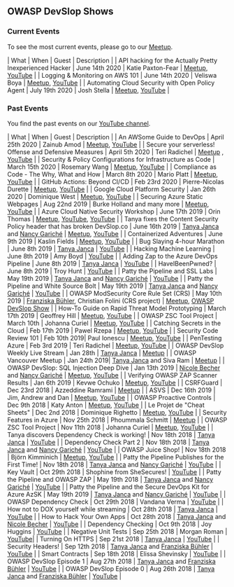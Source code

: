 ## OWASP DevSlop Shows

### Current Events

To see the most current events, please go to our [Meetup](https://www.meetup.com/de-DE/OWASP-DevSlop-Project/events/).

| What                               | When              | Guest      | Description    |
| API hacking for the Actually Pretty Inexperienced Hacker | June 14th 2020 | Katie Paxton-Fear | [Meetup](https://www.meetup.com/de-DE/OWASP-DevSlop-Project/events/270041495/), [YouTube](https://www.youtube.com/watch?v=qqmyAxfGV9c) |
| Logging & Monitoring on AWS 101 | June 14th 2020 | Veliswa Boya | [Meetup](https://www.meetup.com/de-DE/OWASP-DevSlop-Project/events/269306895/), [YouTube](https://www.youtube.com/watch?v=ylZXOfBT-UU) |
| Automating Cloud Security with Open Policy Agent | July 19th 2020 | Josh Stella | [Meetup](https://www.meetup.com/de-DE/OWASP-DevSlop-Project/events/270010615/), [YouTube](https://www.youtube.com/watch?v=wLDRtpmm0u8) |

### Past Events

You find the past events on our [YouTube channel](https://www.youtube.com/c/OWASP_DevSlop).

| What                               | When              | Guest      | Description    |
| An AWSome Guide to DevOps | April 25th 2020 | Zainub Amod | [Meetup](https://www.meetup.com/de-DE/OWASP-DevSlop-Project/events/269443721/), [YouTube](https://www.youtube.com/watch?v=k9WpRUVGRv0) |
| Secure your serverless! Offense and Defensive Measures | April 5th 2020 | Teri Radichel | [Meetup](https://www.meetup.com/de-DE/OWASP-DevSlop-Project/events/269553348/) , [YouTube](https://www.youtube.com/watch?v=d8NDmJR0jOU) |
| Security & Policy Configurations for Infrastructure as Code | March 15th 2020 | Rosemary Wang | [Meetup](https://www.meetup.com/de-DE/OWASP-DevSlop-Project/events/268639871/), [YouTube](https://www.youtube.com/watch?v=KOTXCIN0yE0) |
| Compliance as Code - The Why, What and How | March 8th 2020 | Mario Platt | [Meetup](https://www.meetup.com/de-DE/OWASP-DevSlop-Project/events/269034220/), [YouTube](https://www.youtube.com/watch?v=tmlfCc6Ml2k) |
| GitHub Actions: Beyond CI/CD | Feb 23rd 2020 | Pierre-Nicolas Durette | [Meetup](https://www.meetup.com/de-DE/OWASP-DevSlop-Project/events/268512973/), [YouTube](https://www.youtube.com/watch?v=rn7Z44W4Sic) |
| Google Cloud Platform Security | Jan 26th 2020 | Dominique West | [Meetup](https://www.meetup.com/de-DE/OWASP-DevSlop-Project/events/267911301/), [YouTube](https://www.youtube.com/watch?v=exzz7ar71I4) |
| Securing Azure Static Webpages | Aug 22nd 2019 | Burke Holland and many more | [Meetup](https://www.meetup.com/de-DE/OWASP-DevSlop-Project/events/264139805/), [YouTube](https://www.youtube.com/watch?v=-ZCaZkfl0tA) |
| Azure Cloud Native Security Workshop | June 17th 2019 | Orin Thomas | [Meetup](https://www.meetup.com/de-DE/OWASP-DevSlop-Project/events/262272931/), [YouTube](https://www.youtube.com/watch?v=lAEjBDoFZBY), [YouTube](https://www.youtube.com/watch?v=s3e4bk5ZAbQ) |
| Tanya fixes the Content Security Policy header that has broken DevSlop.co | June 16th 2019 | [Tanya Janca](team.md#tanya-janca) and [Nancy Gariché](team.md#nancy-gariché) | [Meetup](https://www.meetup.com/de-DE/OWASP-DevSlop-Project/events/262332338/), [YouTube](https://www.youtube.com/watch?v=NDBvraTd0dI) |
| Containerized Adventures | June 9th 2019 | Kaslin Fields | [Meetup](https://www.meetup.com/de-DE/OWASP-DevSlop-Project/events/261921796/), [YouTube](https://www.youtube.com/watch?v=LAInC38W-5g) |
| Bug Slaying 4-hour Marathon | June 8th 2019 | [Tanya Janca](team.md#tanya-janca) | [YouTube](https://www.youtube.com/watch?v=rH-LBhA62Fw) |
| Hacking Machine Learning | June 8th 2019 | Amy Boyd | [YouTube](https://www.youtube.com/watch?v=V1e8w3O81lw) |
| Adding Zap to the Azure DevOps Pipeline | June 8th 2019 | [Tanya Janca](team.md#tanya-janca) | [YouTube](https://www.youtube.com/watch?v=85MOf1C8n9Q) |
| HaveIBeenPwned? | June 8th 2019 | Troy Hunt | [YouTube](https://www.youtube.com/watch?v=V1e8w3O81lw) |
| Patty the Pipeline and SSL Labs | May 19th 2019 | [Tanya Janca](team.md#tanya-janca) and [Nancy Gariché](team.md#nancy-gariché) | [YouTube](https://www.youtube.com/watch?v=FsB8KtwRrCU) |
| Patty the Pipeline and White Source Bolt | May 19th 2019 | [Tanya Janca](team.md#tanya-janca) and [Nancy Gariché](team.md#nancy-gariché) | [YouTube](https://www.youtube.com/watch?v=DrE9eowYvOE) |
| OWASP ModSecurity Core Rule Set (CRS) | May 10th 2019 | [Franziska Bühler](team.md#franziska-bühler), Christian Folini (CRS project) | [Meetup](https://www.meetup.com/de-DE/OWASP-DevSlop-Project/events/260969734/), [OWASP DevSlop Show](https://www.youtube.com/watch?v=JA-o6Bm5pkk) |
| How-To Guide on Rapid Threat Model Prototyping | March 17th 2019 | Geoffrey Hill | [Meetup](https://www.meetup.com/de-DE/OWASP-DevSlop-Project/events/258884347/), [YouTube](https://www.youtube.com/watch?v=rAwxFw25x3E) |
| OWASP ZSC Tool Project | March 10th | Johanna Curiel | [Meetup](https://www.meetup.com/de-DE/OWASP-DevSlop-Project/events/gxqllqyzfbnb/), [YouTube](https://www.youtube.com/watch?v=2UTdpDMiixo) |
| Catching Secrets in the Cloud | Feb 17th 2019 | Pawel Rzepa | [Meetup](https://www.meetup.com/de-DE/OWASP-DevSlop-Project/events/gxqllqyzdbwb/), [YouTube](https://www.youtube.com/watch?v=ExIqjh_YCho) |
| Security Code Review 101 |  Feb 10th 2019| Paul Ionescu | [Meetup](https://www.meetup.com/de-DE/OWASP-DevSlop-Project/events/gxqllqyzdbnb/), [YouTube](https://www.youtube.com/watch?v=rAwxFw25x3E) |
| PenTesting Azure | Feb 3rd 2019 | Teri Radichel | [Meetup](https://www.meetup.com/de-DE/OWASP-DevSlop-Project/events/gxqllqyzdbfb/), [YouTube](https://www.youtube.com/watch?v=AX2CScWC4UA) |
| OWASP DevSlop Weekly Live Stream | Jan 28th | [Tanya Janca](team.md#tanya-janca) | [Meetup](https://www.meetup.com/de-DE/OWASP-DevSlop-Project/events/gxqllqyzcbkc/) |
| OWASP Vancouver Meetup | Jan 24th 2019| [Tanya Janca](team.md#tanya-janca) and Siva Ram | [Meetup](https://www.meetup.com/de-DE/OWASP-DevSlop-Project/events/258349961/) |
| OWASP DevSlop: SQL Injection Deep Dive | Jan 13th 2019 | [Nicole Becher](team.md#nicole-becher) and [Nancy Gariché](team.md#nancy-gariché) | [Meetup](https://www.meetup.com/de-DE/OWASP-DevSlop-Project/events/gxqllqyzcbrb/), [YouTube](https://www.youtube.com/watch?v=VJBV0kAau1w) |
| Verifying OWASP ZAP Scanner Results | Jan 6th 2019 | Kevwe Ochuko | [Meetup](https://www.meetup.com/de-DE/OWASP-DevSlop-Project/events/gxqllqyzcbjb/), [YouTube](https://www.youtube.com/watch?v=hSk8RH976gw) |
| CSRFGuard | Dec 23rd 2018 | Azzeddine Ramrami | [Meetup](https://www.meetup.com/de-DE/OWASP-DevSlop-Project/events/gxqllqyxqbfc/) |
| ASVS | Dec 16th 2019 | Jim, Andrew and Dan | [Meetup](https://www.meetup.com/de-DE/OWASP-DevSlop-Project/events/gxqllqyxqbvb/), [YouTube](https://www.youtube.com/watch?v=DS47KUzJkvc) |
| OWASP Proactive Controls | Dec 9th 2018 | Katy Anton | [Meetup](https://www.meetup.com/de-DE/OWASP-DevSlop-Project/events/gxqllqyxqbmb/), [YouTube](https://www.youtube.com/watch?v=Jdb3qweDc_Q) |
| Le Projet de "Cheat Sheets" | Dec 2nd 2018 | Dominique Righetto | [Meetup](https://www.meetup.com/de-DE/OWASP-DevSlop-Project/events/gxqllqyxqbdb/), [YouTube](https://www.youtube.com/watch?v=p8tQ9v7ddkg) |
| Security Features in Azure | Nov 25th 2018 | Phoummala Schmitt | [Meetup](https://www.meetup.com/de-DE/OWASP-DevSlop-Project/events/gxqllqyxpbhc/) |
| OWASP ZSC Tool Project | Nov 11th 2018 | Johanna Curiel | [Meetup](https://www.meetup.com/de-DE/OWASP-DevSlop-Project/events/gxqllqyxpbpb/), [YouTube](https://www.youtube.com/watch?v=4U7V5l37nuo) |
| Tanya discovers Dependency Check is working! | Nov 18th 2018 | [Tanya Janca](team.md#tanya-janca) | [YouTube](https://www.youtube.com/watch?v=q900qcI5lx4) |
| Dependency Check Part 2 | Nov 18th 2018 | [Tanya Janca](team.md#tanya-janca) and [Nancy Gariché](team.md#nancy-gariché) | [YouTube](https://www.youtube.com/watch?v=CcmaL6SVLOQ) |
| OWASP Juice Shop! | Nov 18th 2018 | Björn Kimminich | [Meetup](https://www.meetup.com/de-DE/OWASP-DevSlop-Project/events/gxqllqyxpbxb/), [YouTube](https://www.youtube.com/watch?v=KEYWRtGNDEc) |
| Patty the Pipeline Publishes for the First Time! | Nov 18th 2018 | [Tanya Janca](team.md#tanya-janca) and [Nancy Gariché](team.md#nancy-gariché) | [YouTube](https://www.youtube.com/watch?v=uOm7GaTVlso) |
| Key Vault | Oct 29th 2018 | Shophine from SheSecures! | [YouTube](https://www.youtube.com/watch?v=vs70ivcHoXw) |
| Patty the Pipeline and OWASP ZAP | May 19th 2018 | [Tanya Janca](team.md#tanya-janca) and [Nancy Gariché](team.md#nancy-gariché) | [YouTube](https://www.youtube.com/watch?v=atX45XcxnIc) |
| Patty the Pipeline and the Secure DevOps Kit for Azure AzSK | May 19th 2019 | [Tanya Janca](team.md#tanya-janca) and [Nancy Gariché](team.md#nancy-gariché) | [YouTube](https://www.youtube.com/watch?v=bt48dR5GTOk) |
| OWASP Dependency Check  | Oct 29th 2018 | Vandana Verma | [YouTube](https://www.youtube.com/watch?v=GWSDaMfAfJk) |
| How not to DOX yourself while streaming | Oct 28th 2018 | [Tanya Janca](team.md#tanya-janca)  | [YouTube](https://www.youtube.com/watch?v=xt0ZFuUB7DU) |
| How to Hack Your Own Apps | Oct 28th 2018 | [Tanya Janca](team.md#tanya-janca) and [Nicole Becher](team.md#nicole-becher) | [YouTube](https://www.youtube.com/watch?v=rejP_Ud5FfI) |
| Dependency Checking | Oct 9th 2018 | Joy Huggins | [YouTube](https://www.youtube.com/watch?v=o-IAIONYKaY) |
| Negative Unit Tests | Sep 25th 2018 | Morgan Roman | [YouTube](https://www.youtube.com/watch?v=TUiQfUSJZ4c)|
| Turning On HTTPS  | Sep 21st 2018 | [Tanya Janca](team.md#tanya-janca) | [YouTube](https://www.youtube.com/watch?v=6-mqK3jr6Jg) |
| Security Headers! | Sep 12th 2018 | [Tanya Janca](team.md#tanya-janca)  and [Franziska Bühler](team.md#franziska-bühler) | [YouTube](https://www.youtube.com/watch?v=-il28nDFgBg) |
| Smart Contracts | Sep 18th 2018 | Elissa Shevinsky | [YouTube](https://www.youtube.com/watch?v=MfE1Zbw9chI) |
| OWASP DevSlop Episode 1 | Aug 27th 2018 | [Tanya Janca](team.md#tanya-janca)  and [Franziska Bühler](team.md#franziska-bühler) | [YouTube](https://www.youtube.com/watch?v=eyKjg1gy06g) |
| OWASP DevSlop Episode 0 | Aug 26th 2018 | [Tanya Janca](team.md#tanya-janca)  and [Franziska Bühler](team.md#franziska-bühler) | [YouTube](https://www.youtube.com/watch?v=-BDgKFuV0SY) |
